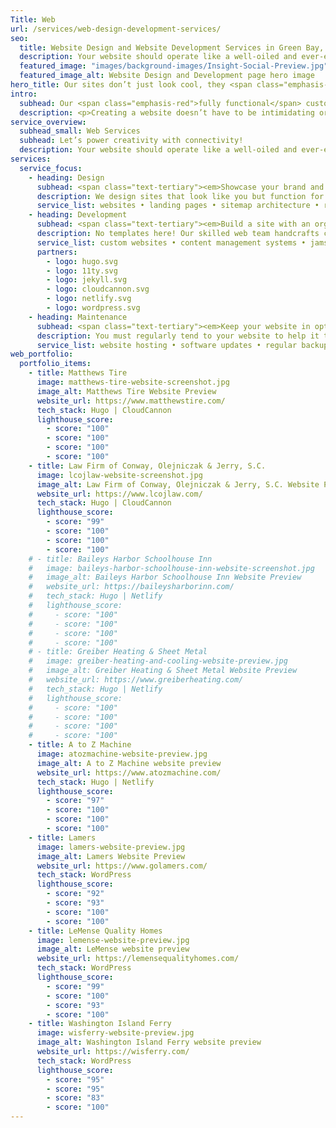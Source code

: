 ```yaml
---
Title: Web
url: /services/web-design-development-services/
seo:
  title: Website Design and Website Development Services in Green Bay, WI
  description: Your website should operate like a well-oiled and ever-evolving machine. Learn how Insight Creative can build a site that complements your communication efforts, accommodates your customers’ changing needs and withstands rapidly changing digital demands.
  featured_image: "images/background-images/Insight-Social-Preview.jpg"
  featured_image_alt: Website Design and Development page hero image
hero_title: Our sites don’t just look cool, they <span class="emphasis-red">perform.</span>
intro:
  subhead: Our <span class="emphasis-red">fully functional</span> custom sites exceed business goals.
  description: <p>Creating a website doesn’t have to be intimidating or over-complicated. As with all communication tactics, strategy is at the core of your website’s success. Our full-service team of experts—including web, copy and design experts—help you define your goals, strategy and messaging to ensure your site is on-brand and serves the needs of your audience. You’ll appreciate our thoughtful and thorough approach, especially on the areas you can’t see. With Insight, you can trust the back end of your site is custom built for ultimate accessibility, security and performance.</p>
service_overview:
  subhead_small: Web Services
  subhead: Let’s power creativity with connectivity!
  description: Your website should operate like a well-oiled and ever-evolving machine. Insight can build a site that complements your communication efforts, accommodates your customers’ changing needs and withstands rapidly changing digital demands.
services:
  service_focus:
    - heading: Design
      subhead: <span class="text-tertiary"><em>Showcase your brand and appeal to customer needs.</em></span>
      description: We design sites that look like you but function for your customers. Our digital experts employ the latest software, digital trends and years of experience to ensure your site is accessible and usable for all—considering contrast levels, load times, various devices, screen sizes and more.
      service_list: websites • landing pages • sitemap architecture • responsive web design • user interface design • user experience design • competitor analysis • photography • typography • illustration
    - heading: Development
      subhead: <span class="text-tertiary"><em>Build a site with an organized, secure and reliable foundation.</em></span>
      description: No templates here! Our skilled web team handcrafts custom code using modern technologies and creative problem solving to build sites that are favored by search engines and easily accessed by all people and devices.
      service_list: custom websites • content management systems • jamstack development • wordpress development • responsive development • performance • accessibility • email marketing • landing pages • blogs • search engine optimization (SEO)
      partners:
        - logo: hugo.svg
        - logo: 11ty.svg
        - logo: jekyll.svg
        - logo: cloudcannon.svg
        - logo: netlify.svg
        - logo: wordpress.svg
    - heading: Maintenance
      subhead: <span class="text-tertiary"><em>Keep your website in optimal shape.</em></span>
      description: You must regularly tend to your website to help it thrive. Insight provides ongoing maintenance to protect your investment and ensure it only gets better as time goes on. Plus, with monthly analytics, Insight will help you understand your site visitors and adjust accordingly.
      service_list: website hosting • software updates • regular backups • website audits • troubleshooting • bug fixes • performance optimizations • security scans • malware cleanup • analytics and reporting
web_portfolio:
  portfolio_items:
    - title: Matthews Tire
      image: matthews-tire-website-screenshot.jpg
      image_alt: Matthews Tire Website Preview
      website_url: https://www.matthewstire.com/
      tech_stack: Hugo | CloudCannon
      lighthouse_score:
        - score: "100"
        - score: "100"
        - score: "100"
        - score: "100"
    - title: Law Firm of Conway, Olejniczak & Jerry, S.C.
      image: lcojlaw-website-screenshot.jpg
      image_alt: Law Firm of Conway, Olejniczak & Jerry, S.C. Website Preview
      website_url: https://www.lcojlaw.com/
      tech_stack: Hugo | CloudCannon
      lighthouse_score:
        - score: "99"
        - score: "100"
        - score: "100"
        - score: "100"
    # - title: Baileys Harbor Schoolhouse Inn
    #   image: baileys-harbor-schoolhouse-inn-website-screenshot.jpg
    #   image_alt: Baileys Harbor Schoolhouse Inn Website Preview
    #   website_url: https://baileysharborinn.com/
    #   tech_stack: Hugo | Netlify
    #   lighthouse_score:
    #     - score: "100"
    #     - score: "100"
    #     - score: "100"
    #     - score: "100"
    # - title: Greiber Heating & Sheet Metal
    #   image: greiber-heating-and-cooling-website-preview.jpg
    #   image_alt: Greiber Heating & Sheet Metal Website Preview
    #   website_url: https://www.greiberheating.com/
    #   tech_stack: Hugo | Netlify
    #   lighthouse_score:
    #     - score: "100"
    #     - score: "100"
    #     - score: "100"
    #     - score: "100"
    - title: A to Z Machine
      image: atozmachine-website-preview.jpg
      image_alt: A to Z Machine website preview
      website_url: https://www.atozmachine.com/
      tech_stack: Hugo | Netlify
      lighthouse_score:
        - score: "97"
        - score: "100"
        - score: "100"
        - score: "100"
    - title: Lamers
      image: lamers-website-preview.jpg
      image_alt: Lamers Website Preview
      website_url: https://www.golamers.com/
      tech_stack: WordPress
      lighthouse_score:
        - score: "92"
        - score: "93"
        - score: "100"
        - score: "100"
    - title: LeMense Quality Homes
      image: lemense-website-preview.jpg
      image_alt: LeMense website preview
      website_url: https://lemensequalityhomes.com/
      tech_stack: WordPress
      lighthouse_score:
        - score: "99"
        - score: "100"
        - score: "93"
        - score: "100"
    - title: Washington Island Ferry
      image: wisferry-website-preview.jpg
      image_alt: Washington Island Ferry website preview
      website_url: https://wisferry.com/
      tech_stack: WordPress
      lighthouse_score:
        - score: "95"
        - score: "95"
        - score: "83"
        - score: "100"
---
```

